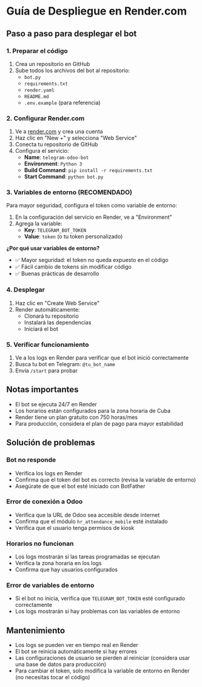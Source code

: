 # Guía de Despliegue en Render.com

## Paso a paso para desplegar el bot

### 1. Preparar el código

1. Crea un repositorio en GitHub
2. Sube todos los archivos del bot al repositorio:
   - `bot.py`
   - `requirements.txt`
   - `render.yaml`
   - `README.md`
   - `.env.example` (para referencia)

### 2. Configurar Render.com

1. Ve a [render.com](https://render.com) y crea una cuenta
2. Haz clic en "New +" y selecciona "Web Service"
3. Conecta tu repositorio de GitHub
4. Configura el servicio:
   - **Name**: `telegram-odoo-bot`
   - **Environment**: `Python 3`
   - **Build Command**: `pip install -r requirements.txt`
   - **Start Command**: `python bot.py`

### 3. Variables de entorno (RECOMENDADO)

Para mayor seguridad, configura el token como variable de entorno:

1. En la configuración del servicio en Render, ve a "Environment"
2. Agrega la variable:
   - **Key**: `TELEGRAM_BOT_TOKEN`
   - **Value**: `token` (o tu token personalizado)

**¿Por qué usar variables de entorno?**
- ✅ Mayor seguridad: el token no queda expuesto en el código
- ✅ Fácil cambio de tokens sin modificar código
- ✅ Buenas prácticas de desarrollo

### 4. Desplegar

1. Haz clic en "Create Web Service"
2. Render automáticamente:
   - Clonará tu repositorio
   - Instalará las dependencias
   - Iniciará el bot

### 5. Verificar funcionamiento

1. Ve a los logs en Render para verificar que el bot inició correctamente
2. Busca tu bot en Telegram: `@tu_bot_name`
3. Envía `/start` para probar

## Notas importantes

- El bot se ejecuta 24/7 en Render
- Los horarios están configurados para la zona horaria de Cuba
- Render tiene un plan gratuito con 750 horas/mes
- Para producción, considera el plan de pago para mayor estabilidad

## Solución de problemas

### Bot no responde
- Verifica los logs en Render
- Confirma que el token del bot es correcto (revisa la variable de entorno)
- Asegúrate de que el bot esté iniciado con BotFather

### Error de conexión a Odoo
- Verifica que la URL de Odoo sea accesible desde internet
- Confirma que el módulo `hr_attendance_mobile` esté instalado
- Verifica que el usuario tenga permisos de kiosk

### Horarios no funcionan
- Los logs mostrarán si las tareas programadas se ejecutan
- Verifica la zona horaria en los logs
- Confirma que hay usuarios configurados

### Error de variables de entorno
- Si el bot no inicia, verifica que `TELEGRAM_BOT_TOKEN` esté configurado correctamente
- Los logs mostrarán si hay problemas con las variables de entorno

## Mantenimiento

- Los logs se pueden ver en tiempo real en Render
- El bot se reinicia automáticamente si hay errores
- Las configuraciones de usuario se pierden al reiniciar (considera usar una base de datos para producción)
- Para cambiar el token, solo modifica la variable de entorno en Render (no necesitas tocar el código)
